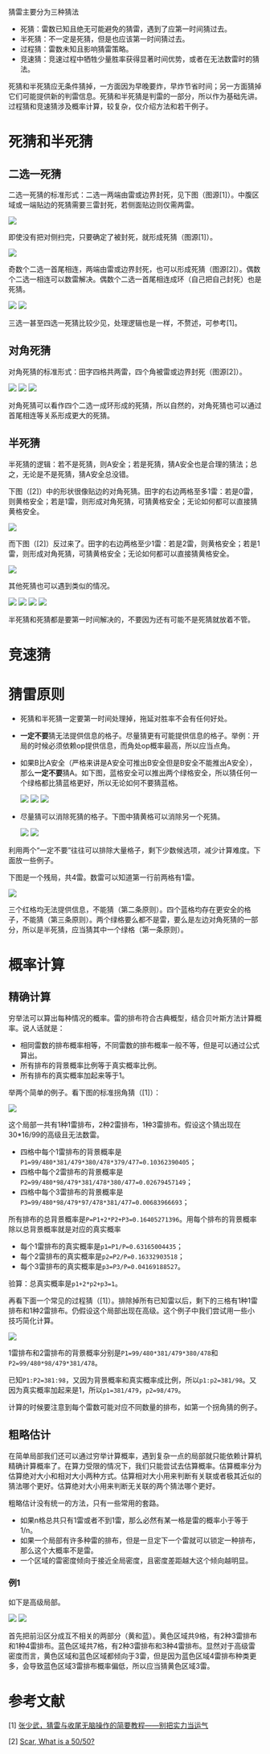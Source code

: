 猜雷主要分为三种猜法
- 死猜：雷数已知且绝无可能避免的猜雷，遇到了应第一时间猜过去。
- 半死猜：不一定是死猜，但是也应该第一时间猜过去。
- 过程猜：雷数未知且影响猜雷策略。
- 竞速猜：竞速过程中牺牲少量胜率获得显著时间优势，或者在无法数雷时的猜法。

死猜和半死猜应无条件猜掉，一方面因为早晚要炸，早炸节省时间；另一方面猜掉它们可能提供新的判雷信息。死猜和半死猜是判雷的一部分，所以作为基础先讲。过程猜和竞速猜涉及概率计算，较复杂，仅介绍方法和若干例子。

# 死猜和半死猜

## 二选一死猜

二选一死猜的标准形式：二选一两端由雷或边界封死，见下图（图源[1]）。中腹区域或一端贴边的死猜需要三雷封死，若侧面贴边则仅需两雷。

![](https://github.com/putianyi889/Minesweeper-makes-me-happy/raw/main/wiki/images/guessing-zsw/1.png)

即使没有把对侧扫完，只要确定了被封死，就形成死猜（图源[1]）。

![](https://github.com/putianyi889/Minesweeper-makes-me-happy/raw/main/wiki/images/guessing-zsw/3.png)

奇数个二选一首尾相连，两端由雷或边界封死，也可以形成死猜（图源[2]）。偶数个二选一相连可以数雷解决。偶数个二选一首尾相连成环（自己把自己封死）也是死猜。

![](https://github.com/putianyi889/Minesweeper-makes-me-happy/raw/main/wiki/images/what-is-a-50-50/P1%20Extended%20explained.png)
![](https://github.com/putianyi889/Minesweeper-makes-me-happy/raw/main/wiki/images/what-is-a-50-50/6%20cell%202.png)

三选一甚至四选一死猜比较少见，处理逻辑也是一样，不赘述，可参考[1]。

## 对角死猜
对角死猜的标准形式：田字四格共两雷，四个角被雷或边界封死（图源[2]）。

![](https://github.com/putianyi889/Minesweeper-makes-me-happy/raw/main/wiki/images/what-is-a-50-50/P2%20Full.png)
![](https://github.com/putianyi889/Minesweeper-makes-me-happy/raw/main/wiki/images/what-is-a-50-50/P2%20Wall.png)
![](https://github.com/putianyi889/Minesweeper-makes-me-happy/raw/main/wiki/images/what-is-a-50-50/P2%20Corner.png)

对角死猜可以看作四个二选一成环形成的死猜，所以自然的，对角死猜也可以通过首尾相连等关系形成更大的死猜。

## 半死猜
半死猜的逻辑：若不是死猜，则A安全；若是死猜，猜A安全也是合理的猜法；总之，无论是不是死猜，猜A安全总没错。

下图（[2]）中的形状很像贴边的对角死猜。田字的右边两格至多1雷：若是0雷，则黄格安全；若是1雷，则形成对角死猜，可猜黄格安全；无论如何都可以直接猜黄格安全。

![](https://github.com/putianyi889/Minesweeper-makes-me-happy/raw/main/wiki/images/what-is-a-50-50/Pseudo%205050%201-3.png)

而下图（[2]）反过来了。田字的右边两格至少1雷：若是2雷，则黄格安全；若是1雷，则形成对角死猜，可猜黄格安全；无论如何都可以直接猜黄格安全。

![](https://github.com/putianyi889/Minesweeper-makes-me-happy/raw/main/wiki/images/what-is-a-50-50/Pseudo%205050%203.png)

其他死猜也可以遇到类似的情况。

![](https://github.com/putianyi889/Minesweeper-makes-me-happy/raw/main/wiki/images/guessing/1.png)
![](https://github.com/putianyi889/Minesweeper-makes-me-happy/raw/main/wiki/images/guessing/2.png)
![](https://github.com/putianyi889/Minesweeper-makes-me-happy/raw/main/wiki/images/guessing/3.png)
![](https://github.com/putianyi889/Minesweeper-makes-me-happy/raw/main/wiki/images/guessing/7.png)

半死猜和死猜都是要第一时间解决的，不要因为还有可能不是死猜就放着不管。

# 竞速猜

# 猜雷原则
- 死猜和半死猜一定要第一时间处理掉，拖延对胜率不会有任何好处。
- **一定不要**猜无法提供信息的格子。尽量猜更有可能提供信息的格子。举例：开局的时候必须依赖op提供信息，而角处op概率最高，所以应当点角。
- 如果B比A安全（严格来讲是A安全可推出B安全但是B安全不能推出A安全），那么**一定不要**猜A。如下图，蓝格安全可以推出两个绿格安全，所以猜任何一个绿格都比猜蓝格更好，所以无论如何不要猜蓝格。

  ![](https://github.com/putianyi889/Minesweeper-makes-me-happy/raw/main/wiki/images/guessing/4.png)
  ![](https://github.com/putianyi889/Minesweeper-makes-me-happy/raw/main/wiki/images/guessing/5.png)
  ![](https://github.com/putianyi889/Minesweeper-makes-me-happy/raw/main/wiki/images/guessing/6.png)
- 尽量猜可以消除死猜的格子。下图中猜黄格可以消除另一个死猜。

  ![](https://github.com/putianyi889/Minesweeper-makes-me-happy/raw/main/wiki/images/what-is-a-50-50/Order%20Important%202.PNG)
  ![](https://github.com/putianyi889/Minesweeper-makes-me-happy/raw/main/wiki/images/what-is-a-50-50/Linked%205050%204.png)

利用两个“一定不要”往往可以排除大量格子，剩下少数候选项，减少计算难度。下面放一些例子。

下图是一个残局，共4雷。数雷可以知道第一行前两格有1雷。

![](https://github.com/putianyi889/Minesweeper-makes-me-happy/raw/main/wiki/images/guessing/8.png)

三个红格均无法提供信息，不能猜（第二条原则）。四个蓝格均存在更安全的格子，不能猜（第三条原则）。两个绿格要么都不是雷，要么是左边对角死猜的一部分，所以是半死猜，应当猜其中一个绿格（第一条原则）。

# 概率计算

## 精确计算
穷举法可以算出每种情况的概率。雷的排布符合古典概型，结合贝叶斯方法计算概率。说人话就是：
- 相同雷数的排布概率相等，不同雷数的排布概率一般不等，但是可以通过公式算出。
- 所有排布的背景概率比例等于真实概率比例。
- 所有排布的真实概率加起来等于1。

举两个简单的例子。看下图的标准拐角猜（[1]）：

![](https://github.com/putianyi889/Minesweeper-makes-me-happy/raw/main/wiki/images/guessing-zsw/12.png)

这个局部一共有1种1雷排布，2种2雷排布，1种3雷排布。假设这个猜出现在30\*16/99的高级且无法数雷。
- 四格中每个1雷排布的背景概率是`P1=99/480*381/479*380/478*379/477=0.10362390405`；
- 四格中每个2雷排布的背景概率是`P2=99/480*98/479*381/478*380/477=0.02679457149`；
- 四格中每个3雷排布的背景概率是`P3=99/480*98/479*97/478*381/477=0.00683966693`；

所有排布的总背景概率是`P=P1+2*P2+P3=0.16405271396`。用每个排布的背景概率除以总背景概率就是对应的真实概率
- 每个1雷排布的真实概率是`p1=P1/P=0.63165004435`；
- 每个2雷排布的真实概率是`p2=P2/P=0.16332903518`；
- 每个3雷排布的真实概率是`p3=P3/P=0.04169188527`。

验算：总真实概率是`p1+2*p2+p3=1`。

再看下面一个常见的过程猜（[1]）。排除掉所有已知雷以后，剩下的三格有1种1雷排布和1种2雷排布。仍假设这个局部出现在高级。这个例子中我们尝试用一些小技巧简化计算。

![](https://github.com/putianyi889/Minesweeper-makes-me-happy/raw/main/wiki/images/guessing-zsw/22.png)

1雷排布和2雷排布的背景概率分别是`P1=99/480*381/479*380/478`和`P2=99/480*98/479*381/478`。

已知`P1:P2=381:98`，又因为背景概率和真实概率成比例，所以`p1:p2=381/98`。又因为真实概率加起来是1，所以`p1=381/479`，`p2=98/479`。

计算的时候要注意到每个雷数可能对应不同数量的排布，如第一个拐角猜的例子。

## 粗略估计

在简单局部我们还可以通过穷举计算概率，遇到复杂一点的局部就只能依赖计算机精确计算概率了。在算力受限的情况下，我们只能尝试去估算概率。估算概率分为估算绝对大小和相对大小两种方式。估算相对大小用来判断有关联或者极其近似的猜法哪个更好。估算绝对大小用来判断无关联的两个猜法哪个更好。

粗略估计没有统一的方法，只有一些常用的套路。
- 如果n格总共只有1雷或者不到1雷，那么必然有某一格是雷的概率小于等于1/n。
- 如果一个局部有许多种雷的排布，但是一旦定下一个雷就可以锁定一种排布，那么这个大概率不是雷。
- 一个区域的雷密度倾向于接近全局密度，且密度差距越大这个倾向越明显。

### 例1

如下是高级局部。

![](https://github.com/putianyi889/Minesweeper-makes-me-happy/raw/main/wiki/images/guessing/9.png)
![](https://github.com/putianyi889/Minesweeper-makes-me-happy/raw/main/wiki/images/guessing/10.png)

首先把前沿区分成互不相关的两部分（黄和蓝）。黄色区域共9格，有2种3雷排布和1种4雷排布。蓝色区域共7格，有2种3雷排布和3种4雷排布。显然对于高级雷密度而言，黄色区域和蓝色区域都倾向于3雷，但是因为蓝色区域4雷排布种类更多，会导致蓝色区域3雷排布概率偏低，所以应当猜黄色区域3雷。

# 参考文献

[1] [张少武，猜雷与收尾无脑操作的简要教程——别把实力当运气](https://github.com/putianyi889/Minesweeper-makes-me-happy/wiki/%E7%8C%9C%E9%9B%B7%E4%B8%8E%E6%94%B6%E5%B0%BE%E6%97%A0%E8%84%91%E6%93%8D%E4%BD%9C%E7%9A%84%E7%AE%80%E8%A6%81%E6%95%99%E7%A8%8B%E2%80%94%E2%80%94%E5%88%AB%E6%8A%8A%E5%AE%9E%E5%8A%9B%E5%BD%93%E8%BF%90%E6%B0%94)

[2] [Scar, What is a 50/50?](https://github.com/putianyi889/Minesweeper-makes-me-happy/wiki/%E4%BB%80%E4%B9%88%E6%98%AF%E6%AD%BB%E7%8C%9C%EF%BC%9F)